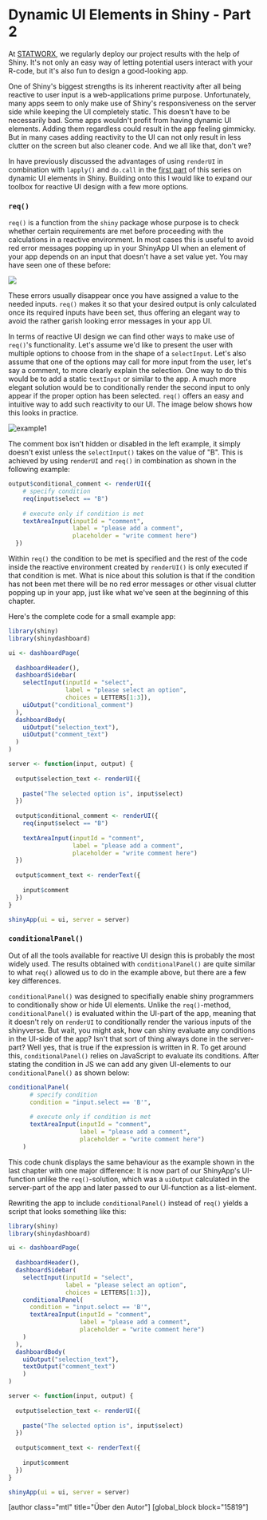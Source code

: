 # Dynamic UI Elements in Shiny - Part 2

At [STATWORX](http://www.statworx.com), we regularly deploy our project results with the help of Shiny. It's not only an easy way of letting potential users interact with your R-code, but it's also fun to design a good-looking app. 

One of Shiny's biggest strengths is its inherent reactivity after all being reactive to user input is a web-applications prime purpose. Unfortunately, many apps seem to only make use of Shiny's responsiveness on the server side while keeping the UI completely static. This doesn't have to be necessarily bad. Some apps wouldn't profit from having dynamic UI elements. Adding them regardless could result in the app feeling gimmicky. But in many cases adding reactivity to the UI can not only result in less clutter on the screen but also cleaner code. And we all like that, don't we? 

In have previously discussed the advantages of using `renderUI` in combination with `lapply()` and `do.call` in the [first part](https://www.statworx.com/at/blog/dynamic-ui-elements-in-shiny/) of this series on dynamic UI elements in Shiny. Building onto this I would like to expand our toolbox for reactive UI design with a few more options.



### `req()`

`req()` is a function from the `shiny` package whose purpose is to check whether certain requirements are met before proceeding with the calculations in a reactive environment. In most cases this is useful to avoid red error messages popping up in your ShinyApp UI when an element of your app depends on an input that doesn't have a set value yet. You may have seen one of these before:

![](/Users/oliverguggenbuehl/Intern/blog/dynamic-shinyUI-pt2/images/error.png)

These errors usually disappear once you have assigned a value to the needed inputs. `req()` makes it so that your desired output is only calculated once its required inputs have been set, thus offering an elegant way to avoid the rather garish looking error messages in your app UI. 

In terms of reactive UI design we can find other ways to make use of `req()`'s functionality. Let's assume we'd like to present the user with multiple options to choose from in the shape of a `selectInput`. Let's also assume that one of the options may call for more input from the user, let's say a comment, to more clearly explain the selection. One way to do this would be to add a static `textInput` or similar to the app. A much more elegant solution would be to conditionally render the second input to only appear if the proper option has been selected. `req()` offers an easy and intuitive way to add such reactivity to our UI. The image below shows how this looks in practice.

![example1](/Users/oliverguggenbuehl/Intern/blog/dynamic-shinyUI-pt2/images/example1.png)

The comment box isn't hidden or disabled in the left example, it simply doesn't exist unless the `selectInput()` takes on the value of "B". This is achieved by using `renderUI` and `req()` in combination as shown in the following example: 

```R
output$conditional_comment <- renderUI({
    # specify condition
    req(input$select == "B")
  
    # execute only if condition is met
    textAreaInput(inputId = "comment", 
                  label = "please add a comment", 
                  placeholder = "write comment here") 
  })
```

Within `req()` the condition to be met is specified and the rest of the code inside the reactive environment created by `renderUI()` is only executed if that condition is met. What is nice about this solution is that if the condition has not been met there will be no red error messages or other visual clutter popping up in your app, just like what we've seen at the beginning of this chapter.

Here's the complete code for a small example app:

```R
library(shiny)
library(shinydashboard)

ui <- dashboardPage(
  
  dashboardHeader(),
  dashboardSidebar(
    selectInput(inputId = "select", 
                label = "please select an option", 
                choices = LETTERS[1:3]),
    uiOutput("conditional_comment")
  ),
  dashboardBody(
    uiOutput("selection_text"),
    uiOutput("comment_text")
  )
)

server <- function(input, output) {
  
  output$selection_text <- renderUI({
    
    paste("The selected option is", input$select)
  })
  
  output$conditional_comment <- renderUI({
    req(input$select == "B")
    
    textAreaInput(inputId = "comment", 
                  label = "please add a comment", 
                  placeholder = "write comment here")
  })
  
  output$comment_text <- renderText({
    
    input$comment
  })
}

shinyApp(ui = ui, server = server)
```



### `conditionalPanel()`

Out of all the tools available for reactive UI design this is probably the most widely used. The results obtained with `conditionalPanel()` are quite similar to what `req()` allowed us to do in the example above, but there are a few key differences. 

`conditionalPanel()` was designed to specifially enable shiny programmers to conditionally show or hide UI elements. Unlike the `req()`-method, `conditionalPanel()` is evaluated within the UI-part of the app, meaning that it doesn't rely on `renderUI` to conditionally render the various inputs of the shinyverse. But wait, you might ask, how can shiny evaluate any conditions in the UI-side of the app? Isn't that sort of thing always done in the server-part? Well yes, that is true if the expression is written in R. To get around this, `conditionalPanel()` relies on JavaScript to evaluate its conditions. After stating the condition in JS we can add any given UI-elements to our `conditionalPanel()` as shown below:

```R
conditionalPanel(
      # specify condition
      condition = "input.select == 'B'",
  
      # execute only if condition is met
      textAreaInput(inputId = "comment", 
                    label = "please add a comment", 
                    placeholder = "write comment here")
    )
```

This code chunk displays the same behaviour as the example shown in the last chapter with one major difference: It is now part of our ShinyApp's UI-function unlike the `req()`-solution, which was a `uiOutput` calculated in the server-part of the app and later passed to our UI-function as a list-element. 

Rewriting the app to include `conditionalPanel()` instead of `req()` yields a script that looks something like this:

```R
library(shiny)
library(shinydashboard)

ui <- dashboardPage(
  
  dashboardHeader(),
  dashboardSidebar(
    selectInput(inputId = "select", 
                label = "please select an option", 
                choices = LETTERS[1:3]),
    conditionalPanel(
      condition = "input.select == 'B'",
      textAreaInput(inputId = "comment", 
                    label = "please add a comment", 
                    placeholder = "write comment here")
    )
  ),
  dashboardBody(
    uiOutput("selection_text"),
    textOutput("comment_text")
    )
)

server <- function(input, output) {
  
  output$selection_text <- renderUI({
    
    paste("The selected option is", input$select)
  })
  
  output$comment_text <- renderText({
    
    input$comment
  })
}

shinyApp(ui = ui, server = server)
```





[author class="mtl" title="Über den Autor"]
[global_block block="15819"]

